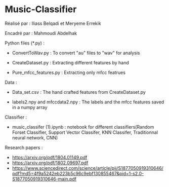 # Music-Classifier

Réalisé par : Iliass Belqadi et Meryeme Errekik

Encadré par : Mahmoudi Abdelhak

Python files (*.py) :

  - ConvertToWav.py : To convert "au" files to "wav" for analysis
  
  - CreateDataset.py : Extracting different features by hand 
  
  - Pure_mfcc_features.py : Extracting only mfcc featrues 
    
Data :

  - Data_set.csv : The hand crafted features from CreateDataset.py
  
  - labels2.npy and mfccdata2.npy : The labels and the mfcc features saved in a numpy array

Classifier :

  - music_classifer (1).ipynb : notebook for different classifiers(Random Forset Classifier, Support Vector Classifer, KNN Classifer, Traditionnal neural network, CNN)

Research papers : 
  - https://arxiv.org/pdf/1804.01149.pdf
  - https://arxiv.org/pdf/1802.09697.pdf
  - https://www.sciencedirect.com/science/article/pii/S1877050919310646/pdf?md5=4f9a5242eb223b5c96c9ebf130855467&pid=1-s2.0-S1877050919310646-main.pdf

